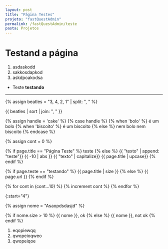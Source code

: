 ```yaml
---
layout: post
title: "Página Testes"
projeto: "fastQuestAdmin"
permalink: /fastQuestAdmin/teste
pasta: Projetos
---
```


# Testand a página
1. asdaskodd
2. sakkosdapkod
3. askdpoakodsa

- Teste
    **testando**

----

{% assign beatles = "3, 4, 2, 1" | split: ", " %}

{{ beatles | sort | join: ", " }}

{% assign handle = 'cake' %}
{% case handle %}
  {% when 'bolo' %}
     é um bolo
  {% when 'biscoito' %}
     é um biscoito
  {% else %}
     nem bolo nem biscoito
{% endcase %}

{% assign cont = 0 %}

{% if page.title == "Página Teste" %}
    teste
{% else %}
    {{ "texto" | append: "teste"}}
    {{ -10 | abs }}
    {{ "texto" | capitalize}}
    {{ page.title | upcase}}
{% endif %}

{% if page.teste == "testando" %}
    {{ page.title | size }}
{% else %}
    {{ page.url }}
{% endif %}

{% for cont in (cont...10) %}
    {% increment cont %}
{% endfor %}

{:start="4"}

{% assign nome = "Asaopdsdasjd" %}

{% if nome.size > 10 %}
    {{ nome }}, ok
{% else %}
    {{ nome }}, not ok
{% endif %}

1. eqopiewqq
2. qwopeioqweo
3. qwopeiqoe